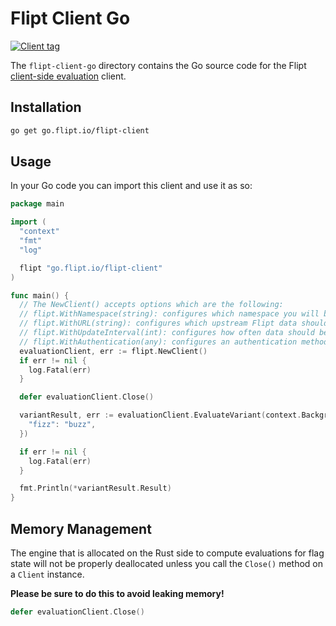# Flipt Client Go

[![Client tag](https://img.shields.io/github/v/tag/flipt-io/flipt-client-go?label=latest)](https://github.com/flipt-io/flipt-client-go)

The `flipt-client-go` directory contains the Go source code for the Flipt [client-side evaluation](https://www.flipt.io/docs/integration/client) client.

## Installation

```bash
go get go.flipt.io/flipt-client
```

## Usage

In your Go code you can import this client and use it as so:

```go
package main

import (
  "context"
  "fmt"
  "log"

  flipt "go.flipt.io/flipt-client"
)

func main() {
  // The NewClient() accepts options which are the following:
  // flipt.WithNamespace(string): configures which namespace you will be making evaluations on
  // flipt.WithURL(string): configures which upstream Flipt data should be fetched from
  // flipt.WithUpdateInterval(int): configures how often data should be fetched from the upstream
  // flipt.WithAuthentication(any): configures an authentication method if your upstream Flipt instance requires it
  evaluationClient, err := flipt.NewClient()
  if err != nil {
    log.Fatal(err)
  }

  defer evaluationClient.Close()

  variantResult, err := evaluationClient.EvaluateVariant(context.Background(), "flag1", "someentity", map[string]string{
    "fizz": "buzz",
  })

  if err != nil {
    log.Fatal(err)
  }

  fmt.Println(*variantResult.Result)
}
```

## Memory Management

The engine that is allocated on the Rust side to compute evaluations for flag state will not be properly deallocated unless you call the `Close()` method on a `Client` instance.

**Please be sure to do this to avoid leaking memory!**

```go
defer evaluationClient.Close()
```
